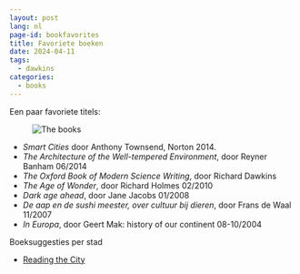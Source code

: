```yaml
---
layout: post
lang: nl
page-id: bookfavorites
title: Favoriete boeken
date: 2024-04-11
tags:
  - dawkins
categories:
  - books
---
```


<!--
SPDX-FileCopyrightText: 2024 EJ Broerse

SPDX-License-Identifier: CC-BY-NC-SA-4.0
-->

Een paar favoriete titels:

<figure><img src='{{ "/assets/img/blog/20240411_favbooks.jpg" | relative_url }}' alt="The books" class='img-fluid'></figure>

- _Smart Cities_ door Anthony Townsend, Norton 2014.
- _The Architecture of the Well-tempered Environment_, door Reyner Banham 06/2014
- _The Oxford Book of Modern Science Writing_, door Richard Dawkins
- _The Age of Wonder_, door Richard Holmes 02/2010
- _Dark age ahead_, door Jane Jacobs 01/2008
- _De aap en de sushi meester, over cultuur bij dieren_, door Frans de Waal 11/2007
- _In Europa_, door Geert Mak: history of our continent 08-10/2004

Boeksuggesties per stad

- [Reading the City](https://readingthecity.com/)

